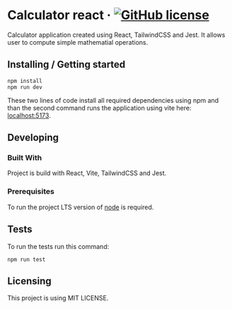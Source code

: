 # Calculator react &middot; [![GitHub license](https://img.shields.io/badge/license-MIT-blue.svg?style=flat-square)](https://github.com/Wawrzynn/calculator/blob/main/LICENSE)

Calculator application created using React, TailwindCSS and Jest. It allows user to compute simple mathematial operations.

## Installing / Getting started
```shell
npm install
npm run dev
```

These two lines of code install all required dependencies using npm and than the second command runs the application using vite here: [localhost:5173](http://localhost:5173/).

## Developing

### Built With
Project is build with React, Vite, TailwindCSS and Jest.

### Prerequisites
To run the project LTS version of [node](https://nodejs.org/en) is required.


## Tests

To run the tests run this command:

```shell
npm run test
```

## Licensing

This project is using MIT LICENSE.
